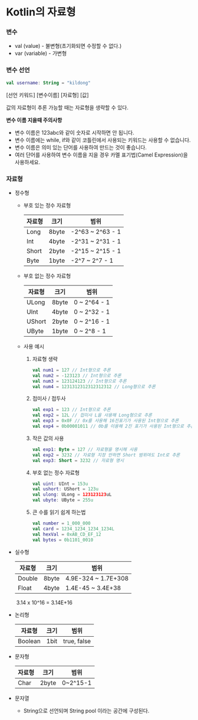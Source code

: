 # Kotlin의 자료형

### 변수

- val (value) - 불변형(초기화되면 수정할 수 없다.)
- var (variable) - 가변형

### 변수 선언

```kotlin
val username: String = "kildong"
```

[선언 키워드] [변수이름] [자료형] [값]

값의 자료형이 추론 가능할 때는 자료형을 생략할 수 있다.

**변수 이름 지을때 주의사항**

- 변수 이름은 123abc와 같이 숫자로 시작하면 안 됩니다.
- 변수 이름에는 while, if와 같이 코틀린에서 사용되는 키워드는 사용할 수 없습니다.
- 변수 이름은 의미 있는 단어를 사용하여 만드는 것이 좋습니다.
- 여러 단어를 사용하여 변수 이름을 지을 경우 카멜 표기법(Camel Expression)을 사용하세요.

### 자료형

- 정수형

  - 부호 있는 정수 자료형

    | 자료형 | 크기  | 범위             |
    | ------ | ----- | ---------------- |
    | Long   | 8byte | -2^63 ~ 2^63 - 1 |
    | Int    | 4byte | -2^31 ~ 2^31 - 1 |
    | Short  | 2byte | -2^15 ~ 2^15 - 1 |
    | Byte   | 1byte | -2^7 ~ 2^7  - 1  |

  - 부호 없는 정수 자료형

    | 자료형 | 크기  | 범위         |
    | ------ | ----- | ------------ |
    | ULong  | 8byte | 0 ~ 2^64 - 1 |
    | UInt   | 4byte | 0 ~ 2^32 - 1 |
    | UShort | 2byte | 0 ~ 2^16 - 1 |
    | UByte  | 1byte | 0 ~ 2^8  - 1 |

  - 사용 예시

    1. 자료형 생략

       ```kotlin
       val num1 = 127 // Int형으로 추론
       val num2 = -123123 // Int형으로 추론
       val num3 = 123124123 // Int형으로 추론
       val num4 = 1231312312312312312 // Long형으로 추론
       ```

    2. 접미사 / 접두사

       ```kotlin
       val exp1 = 123 // Int형으로 추론
       val exp2 = 12L // 접미사 L을 사용해 Long형으로 추론
       val exp3 = 0x0F // 0x를 사용해 16진표기가 사용된 Int형으로 추론
       val exp4 = 0b00001011 // 0b를 이용해 2진 표기가 사용된 Int형으로 추론
       ```

    3. 작은 값의 사용

       ```kotlin
       val exp1: Byte = 127 // 자료형을 명시해 사용
       val exp2 = 3232 // 자료형 지정 안하면 Short 범위여도 Int로 추론
       val exp3: Short = 3232 // 자료형 명시
       ```

    4. 부호 없는 정수 자료형

       ```kotlin
       val uint: UInt = 153u
       val ushort: UShort = 123u
       val ulong: ULong = 123123123uL
       val ubyte: UByte = 255u
       ```

    5. 큰 수를 읽기 쉽게 하는법

       ```kotlin
       val number = 1_000_000
       val card = 1234_1234_1234_1234L
       val hexVal = 0xAB_CD_EF_12
       val bytes = 0b1101_0010
       ```

- 실수형

  | 자료형 | 크기  | 범위                |
  | ------ | ----- | ------------------- |
  | Double | 8byte | 4.9E-324 ~ 1.7E+308 |
  | Float  | 4byte | 1.4E-45 ~ 3.4E+38   |

  ​											3.14 x 10^16 = 3.14E+16

- 논리형

  | 자료형  | 크기 | 범위        |
  | ------- | ---- | ----------- |
  | Boolean | 1bit | true, false |

- 문자형

  | 자료형 | 크기  | 범위     |
  | ------ | ----- | -------- |
  | Char   | 2byte | 0~2^15-1 |

- 문자열
  - String으로 선언되며 String pool 이라는 공간에 구성된다.